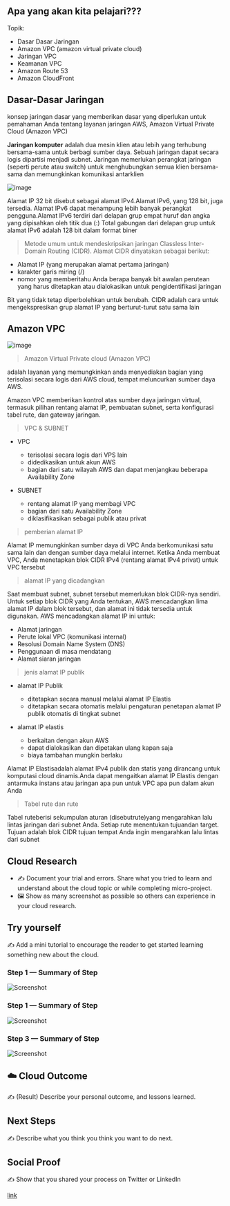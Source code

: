 ## Apa yang akan kita pelajari???
  Topik:
  - Dasar Dasar Jaringan             
  - Amazon VPC (amazon virtual private cloud)
  - Jaringan VPC
  - Keamanan VPC
  - Amazon Route 53
  - Amazon CloudFront

## Dasar-Dasar Jaringan
   konsep jaringan dasar yang memberikan dasar yang diperlukan untuk pemahaman Anda 
   tentang layanan jaringan AWS, Amazon Virtual Private Cloud (Amazon VPC)

   **Jaringan komputer** adalah dua mesin klien atau lebih yang terhubung bersama-sama 
   untuk berbagi sumber daya. Sebuah jaringan dapat secara logis dipartisi menjadi subnet. 
   Jaringan memerlukan perangkat jaringan (seperti perute atau switch) untuk menghubungkan 
   semua klien bersama-sama dan memungkinkan komunikasi antarklien

![image](https://github.com/vidarahmaaz/100DaysOfCloud/assets/140806084/9012aedb-3117-4557-9d93-6bae4ec505f1)

Alamat IP 32 bit disebut sebagai alamat IPv4.Alamat IPv6, yang 128 bit, juga tersedia. Alamat IPv6 dapat menampung lebih banyak perangkat pengguna.Alamat IPv6 terdiri dari delapan grup empat huruf dan angka yang dipisahkan oleh titik dua (:)
Total gabungan dari delapan grup untuk alamat IPv6 adalah 128 bit dalam format biner

> Metode umum untuk mendeskripsikan jaringan
  Classless Inter-Domain Routing (CIDR). Alamat CIDR dinyatakan sebagai berikut:
  - Alamat IP (yang merupakan alamat pertama jaringan)
  - karakter garis miring (/)
  - nomor yang memberitahu Anda berapa banyak bit awalan perutean yang harus 
    ditetapkan atau dialokasikan untuk pengidentifikasi jaringan

Bit yang tidak tetap diperbolehkan untuk berubah. CIDR adalah cara untuk mengekspresikan grup alamat IP yang berturut-turut satu sama lain

## Amazon VPC

![image](https://github.com/vidarahmaaz/100DaysOfCloud/assets/140806084/cf58c2cd-e7de-4bfc-9eea-17c008ef6bf5)
> Amazon Virtual Private cloud (Amazon VPC) 

  adalah layanan yang memungkinkan anda menyediakan bagian yang terisolasi secara logis 
  dari AWS cloud, tempat meluncurkan sumber daya AWS.

  Amazon VPC memberikan kontrol atas sumber daya jaringan virtual, termasuk pilihan 
  rentang alamat IP, pembuatan subnet, serta konfigurasi tabel rute, dan gateway jaringan.

> VPC & SUBNET
  - VPC
    - terisolasi secara logis dari VPS lain
    - didedikasikan untuk akun AWS
    - bagian dari satu wilayah AWS dan dapat menjangkau beberapa Availability Zone
  
  - SUBNET
    - rentang alamat IP yang membagi VPC
    - bagian dari satu Availability Zone
    - diklasifikasikan sebagai publik atau privat

> pemberian alamat IP

  Alamat IP memungkinkan sumber daya di VPC Anda berkomunikasi satu sama lain dan dengan 
  sumber daya melalui internet. Ketika Anda membuat VPC, Anda menetapkan blok CIDR IPv4 
  (rentang alamat IPv4 privat) untuk VPC tersebut

> alamat IP yang dicadangkan

  Saat membuat subnet, subnet tersebut memerlukan blok CIDR-nya sendiri. Untuk setiap 
  blok CIDR yang Anda tentukan, AWS mencadangkan lima alamat IP dalam blok tersebut, dan 
  alamat ini tidak tersedia untuk digunakan. AWS mencadangkan alamat IP ini untuk:
  - Alamat jaringan
  - Perute lokal VPC (komunikasi internal)
  - Resolusi Domain Name System (DNS)
  - Penggunaan di masa mendatang
  - Alamat siaran jaringan

> jenis alamat IP publik
  - alamat IP Publik
    - ditetapkan secara manual melalui alamat IP Elastis
    - ditetapkan secara otomatis melalui pengaturan penetapan alamat IP publik otomatis di
      tingkat subnet

  - alamat IP elastis
    - berkaitan dengan akun AWS
    - dapat dialokasikan dan dipetakan ulang kapan saja
    - biaya tambahan mungkin berlaku

Alamat IP Elastisadalah alamat IPv4 publik dan statis yang dirancang untuk komputasi cloud dinamis.Anda dapat mengaitkan alamat IP Elastis dengan antarmuka instans atau jaringan apa pun untuk VPC apa pun dalam akun Anda

> Tabel rute dan rute

  Tabel ruteberisi sekumpulan aturan (disebutrute)yang mengarahkan lalu lintas jaringan 
  dari subnet Anda. Setiap rute menentukan tujuandan target. Tujuan adalah blok CIDR 
  tujuan tempat Anda ingin mengarahkan lalu lintas dari subnet
  
## Cloud Research

- ✍️ Document your trial and errors. Share what you tried to learn and understand about the cloud topic or while completing micro-project.
- 🖼️ Show as many screenshot as possible so others can experience in your cloud research.

## Try yourself

✍️ Add a mini tutorial to encourage the reader to get started learning something new about the cloud.

### Step 1 — Summary of Step

![Screenshot](https://via.placeholder.com/500x300)

### Step 1 — Summary of Step

![Screenshot](https://via.placeholder.com/500x300)

### Step 3 — Summary of Step

![Screenshot](https://via.placeholder.com/500x300)

## ☁️ Cloud Outcome

✍️ (Result) Describe your personal outcome, and lessons learned.

## Next Steps

✍️ Describe what you think you think you want to do next.

## Social Proof

✍️ Show that you shared your process on Twitter or LinkedIn

[link](link)
